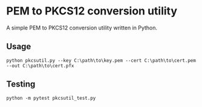 # PEM to PKCS12 conversion utility 
A simple PEM to PKCS12 conversion utility written in Python.

## Usage
```console
python pkcsutil.py --key C:\path\to\key.pem --cert C:\path\to\cert.pem --out C:\path\to\cert.pfx
```

## Testing
```console
python -m pytest pkcsutil_test.py
```